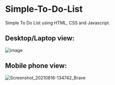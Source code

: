 # Simple-To-Do-List
Simple To Do List using HTML, CSS and Javascript.



## Desktop/Laptop view:

![image](https://user-images.githubusercontent.com/58241136/129515211-4c8960df-c66c-40c0-8d59-449389b9949c.png)





## Mobile phone view:


![Screenshot_20210816-134742_Brave](https://user-images.githubusercontent.com/58241136/129517189-164135af-2d8e-44c3-9214-504a1e25e056.jpg)

